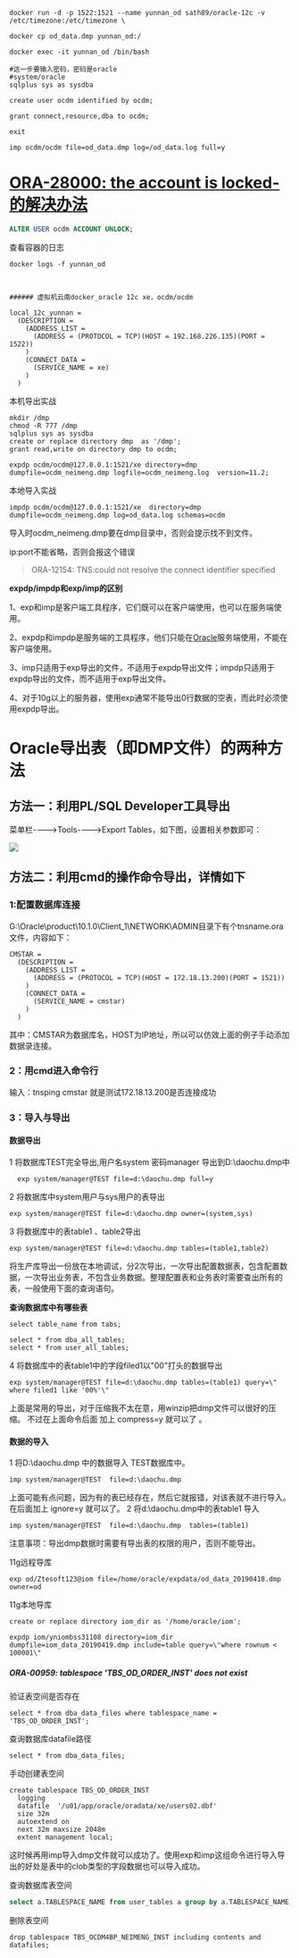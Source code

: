 ```
docker run -d -p 1522:1521 --name yunnan_od sath89/oracle-12c -v /etc/timezone:/etc/timezone \

docker cp od_data.dmp yunnan_od:/

docker exec -it yunnan_od /bin/bash

#这一步要输入密码，密码是oracle
#system/oracle
sqlplus sys as sysdba

create user ocdm identified by ocdm;

grant connect,resource,dba to ocdm;

exit

imp ocdm/ocdm file=od_data.dmp log=/od_data.log full=y

```
# [ORA-28000: the account is locked-的解决办法](https://www.cnblogs.com/jianqiang2010/archive/2011/09/01/2162574.html)

```sql
ALTER USER ocdm ACCOUNT UNLOCK;
```

查看容器的日志

```
docker logs -f yunnan_od
```

```


###### 虚拟机云南docker_oracle 12c xe，ocdm/ocdm

local_12c_yunnan =
  (DESCRIPTION =
    (ADDRESS_LIST =
      (ADDRESS = (PROTOCOL = TCP)(HOST = 192.168.226.135)(PORT = 1522))
    )
    (CONNECT_DATA =
      (SERVICE_NAME = xe)
    )
  )
```

本机导出实战

```
mkdir /dmp
chmod -R 777 /dmp
sqlplus sys as sysdba  
create or replace directory dmp  as '/dmp';
grant read,write on directory dmp to ocdm;

expdp ocdm/ocdm@127.0.0.1:1521/xe directory=dmp dumpfile=ocdm_neimeng.dmp logfile=ocdm_neimeng.log  version=11.2;
```

本地导入实战

```
impdp ocdm/ocdm@127.0.0.1:1521/xe  directory=dmp dumpfile=ocdm_neimeng.dmp log=od_data.log schemas=ocdm
```

导入时ocdm_neimeng.dmp要在dmp目录中，否则会提示找不到文件。

ip:port不能省略，否则会报这个错误

> ORA-12154: TNS:could not resolve the connect identifier specified

**expdp/impdp和exp/imp的区别**

1、exp和imp是客户端工具程序，它们既可以在客户端使用，也可以在服务端使用。

2、expdp和impdp是服务端的工具程序，他们只能在[Oracle](https://www.linuxidc.com/topicnews.aspx?tid=12)服务端使用，不能在客户端使用。

3、imp只适用于exp导出的文件，不适用于expdp导出文件；impdp只适用于expdp导出的文件，而不适用于exp导出文件。

4、对于10g以上的服务器，使用exp通常不能导出0行数据的空表，而此时必须使用expdp导出。

# Oracle导出表（即DMP文件）的两种方法

## 方法一：利用PL/SQL Developer工具导出

菜单栏---->Tools---->Export Tables，如下图，设置相关参数即可：

![](https://img-my.csdn.net/uploads/201205/18/1337329645_5175.jpg)

## 方法二：利用cmd的操作命令导出，详情如下

### 1:配置数据库连接

G:\Oracle\product\10.1.0\Client_1\NETWORK\ADMIN目录下有个tnsname.ora文件，内容如下：

```
CMSTAR =
  (DESCRIPTION =
    (ADDRESS_LIST =
      (ADDRESS = (PROTOCOL = TCP)(HOST = 172.18.13.200)(PORT = 1521))
    )
    (CONNECT_DATA =
      (SERVICE_NAME = cmstar)
    )
  )
```
其中：CMSTAR为数据库名，HOST为IP地址，所以可以仿效上面的例子手动添加数据录连接。

### 2：用cmd进入命令行

输入：tnsping cmstar
就是测试172.18.13.200是否连接成功

### 3：导入与导出

#### 数据导出

 1 将数据库TEST完全导出,用户名system 密码manager 导出到D:\daochu.dmp中

 ```
   exp system/manager@TEST file=d:\daochu.dmp full=y
 ```

 2 将数据库中system用户与sys用户的表导出
   ```
   exp system/manager@TEST file=d:\daochu.dmp owner=(system,sys)
   ```
 3 将数据库中的表table1 、table2导出
   ```
   exp system/manager@TEST file=d:\daochu.dmp tables=(table1,table2) 
   ```
  将生产库导出一份放在本地调试，分2次导出，一次导出配置数据表，包含配置数据，一次导出业务表，不包含业务数据。整理配置表和业务表时需要查出所有的表，一般使用下面的查询语句。

**查询数据库中有哪些表**

  ```
select table_name from tabs;

select * from dba_all_tables;
select * from user_all_tables;
  ```

4 将数据库中的表table1中的字段filed1以"00"打头的数据导出

   ```
exp system/manager@TEST file=d:\daochu.dmp tables=(table1) query=\" where filed1 like '00%'\"
   ```
 上面是常用的导出，对于压缩我不太在意，用winzip把dmp文件可以很好的压缩。  不过在上面命令后面 加上 compress=y  就可以了 。

#### 数据的导入

 1 将D:\daochu.dmp 中的数据导入 TEST数据库中。
 ```
imp system/manager@TEST  file=d:\daochu.dmp
 ```
上面可能有点问题，因为有的表已经存在，然后它就报错，对该表就不进行导入。   在后面加上 ignore=y 就可以了。
 2 将d:\daochu.dmp中的表table1 导入

 ```
 imp system/manager@TEST  file=d:\daochu.dmp  tables=(table1) 
 ```
注意事项：导出dmp数据时需要有导出表的权限的用户，否则不能导出。 

11g远程导库
```
exp od/Ztesoft123@iom file=/home/oracle/expdata/od_data_20190418.dmp owner=od
```
11g本地导库

 ```
create or replace directory iom_dir as '/home/oracle/iom';

expdp iom/yniombss31108 directory=iom_dir dumpfile=iom_data_20190419.dmp include=table query=\"where rownum < 100001\"

 ```

##### ORA-00959: tablespace 'TBS_OD_ORDER_INST' does not exist

验证表空间是否存在

```
select * from dba_data_files where tablespace_name = 'TBS_OD_ORDER_INST';
```

  查询数据库datafile路径

```
select * from dba_data_files;  
```

 手动创建表空间

```
create tablespace TBS_OD_ORDER_INST   
  logging   
  datafile  '/u01/app/oracle/oradata/xe/users02.dbf'     
  size 32m    
  autoextend on    
  next 32m maxsize 2048m   
  extent management local; 
```

这时候再用imp导入dmp文件就可以成功了。使用exp和imp这组命令进行导入导出的好处是表中的clob类型的字段数据也可以导入成功。

查询数据库表空间

```sql
select a.TABLESPACE_NAME from user_tables a group by a.TABLESPACE_NAME;
```

删除表空间

```
drop tablespace TBS_OCDM4BP_NEIMENG_INST including contents and datafiles;
```

